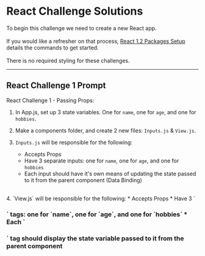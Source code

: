 # **React Challenge Solutions** 

To begin this challenge we need to create a new React app. <br/><br/>
If you would like a refresher on that process, [React 1.2 Packages Setup](https://elevenfifty.instructure.com/courses/810/pages/1-dot-2-packages-setup?module_item_id=73836) details the commands to get started.
<br/><br/>
There is no required styling for these challenges.

---
## React Challenge 1 Prompt

React Challenge 1 - Passing Props:

1. In App.js, set up 3 state variables. One for `name`, one for `age`, and one for `hobbies`.

2. Make a components folder, and create 2 new files: `Inputs.js` & `View.js`. 

3. `Inputs.js` will be responsible for the following:
    * Accepts Props
    * Have 3 separate inputs: one for `name`, one for `age`, and one for `hobbies`
    * Each input should have it's own means of updating the state passed to it from the parent component (Data Binding)
<br/>
4. `View.js` will be responsible for the following:
    * Accepts Props
    * Have 3 `<h3>` tags: one for `name`, one for `age`, and one for `hobbies`
    * Each `<h3>` tag should display the state variable passed to it from the parent component